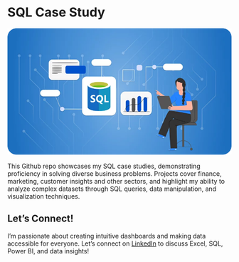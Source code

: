 # SQL Case Study
![custom](https://github.com/pawar03/SQL-Case-Study/blob/f11e1ab98a3a704ff0a048f1ec646bdf0ee62dcd/SQL%20Case%20Study%20(Steel%20data%20challenge)/What_is_SQL_Database.png)

This Github repo showcases my SQL case studies, demonstrating proficiency in solving diverse business problems. Projects cover finance, marketing, customer insights and other sectors, and highlight my ability to analyze complex datasets through SQL queries, data manipulation, and visualization techniques.


## Let’s Connect!
I’m passionate about creating intuitive dashboards and making data accessible for everyone. Let’s connect on [LinkedIn](https://www.linkedin.com/in/pooja-pawar-92086217a) to discuss Excel, SQL, Power BI, and data insights!
